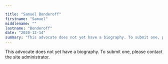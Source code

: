 ```yaml
---

title: "Samuel Bonderoff"
firstname: "Samuel"
middlename: ""
lastname: "Bonderoff"
date: "2020-12-14"
summary: "This advocate does not yet have a biography. To submit one, please contact the site administrator."
---
```

This advocate does not yet have a biography. To submit one, please contact the site administrator.

